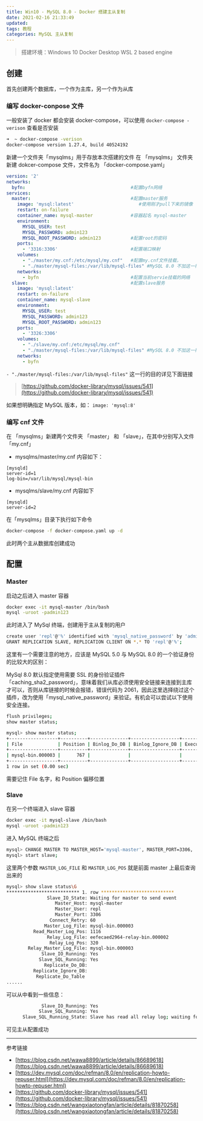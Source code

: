 ```yaml
---
title: Win10 - MySQL 8.0 - Docker 搭建主从复制
date: 2021-02-16 21:33:49
updated: 
tags: 教程
categories: MySQL 主从复制
---
```


> 搭建环境：Windows 10 Docker Desktop WSL 2 based engine

## 创建

首先创建两个数据库，一个作为主库，另一个作为从库

### 编写 docker-conpose 文件


一般安装了 docker 都会安装 docker-compose，可以使用 `docker-compose -verison` 查看是否安装

```bash
➜  ~ docker-compose -verison
docker-compose version 1.27.4, build 40524192
```

新建一个文件夹「mysqlms」用于存放本次搭建的文件
在 「mysqlms」 文件夹新建 dokcer-compose 文件，文件名为 「docker-compose.yaml」

```yaml
version: '2' 
networks:
  byfn:                                       #配置byfn网络
services:
  master:                                     #配置master服务
    image: 'mysql:latest'                        #使用刚才pull下来的镜像
    restart: on-failure
    container_name: mysql-master              #容器起名 mysql-master
    environment:
      MYSQL_USER: test
      MYSQL_PASSWORD: admin123
      MYSQL_ROOT_PASSWORD: admin123           #配置root的密码
    ports:
      - '3316:3306'                           #配置端口映射
    volumes:
      - "./master/my.cnf:/etc/mysql/my.cnf"   #配置my.cnf文件挂载，
      - "./master/mysql-files:/var/lib/mysql-files" #MySQL 8.0 不加这一行会报错
    networks:
      - byfn                                  #配置当前servie挂载的网络
  slave:                                      #配置slave服务
    image: 'mysql:latest'
    restart: on-failure
    container_name: mysql-slave
    environment:
      MYSQL_USER: test
      MYSQL_PASSWORD: admin123
      MYSQL_ROOT_PASSWORD: admin123
    ports:
      - '3326:3306'
    volumes:
      - "./slave/my.cnf:/etc/mysql/my.cnf"
      - "./master/mysql-files:/var/lib/mysql-files" #MySQL 8.0 不加这一行会报错
    networks:
      - byfn
```

`- "./master/mysql-files:/var/lib/mysql-files"` 这一行的目的详见下面链接

> [https://github.com/docker-library/mysql/issues/541](https://github.com/docker-library/mysql/issues/541)



如果想明确指定 MySQL 版本，如： `image: 'mysql:8'`

### 编写 cnf 文件

在 「mysqlms」新建两个文件夹 「master」 和 「slave」，在其中分别写入文件「my.cnf」


- mysqlms/master/my.cnf 内容如下：

```
[mysqld]
server-id=1
log-bin=/var/lib/mysql/mysql-bin
```

- mysqlms/slave/my.cnf 内容如下

```
[mysqld]
server-id=2
```

在「mysqlms」目录下执行如下命令

```bash
docker-compose -f docker-compose.yaml up -d
```
此时两个主从数据库创建成功

## 配置

### Master

启动之后进入 master 容器

```bash
docker exec -it mysql-master /bin/bash
mysql -uroot -padmin123
```

此时进入了 MySql 终端，创建用于主从复制的用户

```bash
create user 'repl'@'%' identified with 'mysql_native_password' by 'admin123';
GRANT REPLICATION SLAVE, REPLICATION CLIENT ON *.* TO 'repl'@'%'; 
```

这里有一个需要注意的地方，应该是 MySQL 5.0 与 MySQL 8.0 的一个验证身份的比较大的区别：


MySql 8.0 默认指定使用需要 SSL 的身份验证插件 「caching_sha2_password」，意味着我们从库必须使用安全链接来连接到主库才可以，否则从库链接的时候会报错，错误代码为 2061，因此这里选择绕过这个插件，改为使用「mysql_native_password」来验证。有机会可以尝试以下使用安全连接。


```bash
flush privileges;
show master status;
```

```bash
mysql> show master status;
+------------------+----------+--------------+------------------+-------------------+
| File             | Position | Binlog_Do_DB | Binlog_Ignore_DB | Executed_Gtid_Set |
+------------------+----------+--------------+------------------+-------------------+
| mysql-bin.000003 |      767 |              |                  |                   |
+------------------+----------+--------------+------------------+-------------------+
1 row in set (0.00 sec)
```

需要记住 File 名字，和 Position 偏移位置

### Slave

在另一个终端进入 slave  容器


```bash
docker exec -it mysql-slave /bin/bash
mysql -uroot -padmin123
```

进入 MySQL 终端之后

```bash
mysql> CHANGE MASTER TO MASTER_HOST='mysql-master', MASTER_PORT=3306,  MASTER_USER='repl', MASTER_PASSWORD='admin123', MASTER_LOG_FILE='mysql-bin.000003', MASTER_LOG_POS=767;
mysql> start slave;
```

这里两个参数 `MASTER_LOG_FILE` 和 `MASTER_LOG_POS` 就是前面 master 上最后查询出来的

```bash
mysql> show slave status\G
*************************** 1. row ***************************
               Slave_IO_State: Waiting for master to send event
                  Master_Host: mysql-master
                  Master_User: repl
                  Master_Port: 3306
                Connect_Retry: 60
              Master_Log_File: mysql-bin.000003
          Read_Master_Log_Pos: 1116
               Relay_Log_File: eefecaed2964-relay-bin.000002
                Relay_Log_Pos: 320
        Relay_Master_Log_File: mysql-bin.000003
             Slave_IO_Running: Yes
            Slave_SQL_Running: Yes
              Replicate_Do_DB:
          Replicate_Ignore_DB:
           Replicate_Do_Table
......
```

可以从中看到一些信息：

```bash
             Slave_IO_Running: Yes
            Slave_SQL_Running: Yes
      Slave_SQL_Running_State: Slave has read all relay log; waiting for more updates
```

可见主从配置成功

---

参考链接

- [https://blog.csdn.net/wawa8899/article/details/86689618](https://blog.csdn.net/wawa8899/article/details/86689618)
- [https://dev.mysql.com/doc/refman/8.0/en/replication-howto-repuser.html](https://dev.mysql.com/doc/refman/8.0/en/replication-howto-repuser.html)
- [https://github.com/docker-library/mysql/issues/541](https://github.com/docker-library/mysql/issues/541)
- [https://blog.csdn.net/wangxiaotongfan/article/details/81870258](https://blog.csdn.net/wangxiaotongfan/article/details/81870258)
